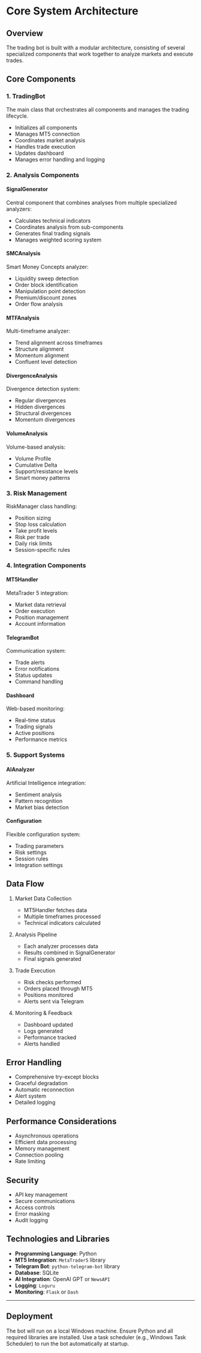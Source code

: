 # Core System Architecture

## Overview
The trading bot is built with a modular architecture, consisting of several specialized components that work together to analyze markets and execute trades.

## Core Components

### 1. TradingBot
The main class that orchestrates all components and manages the trading lifecycle.
- Initializes all components
- Manages MT5 connection
- Coordinates market analysis
- Handles trade execution
- Updates dashboard
- Manages error handling and logging

### 2. Analysis Components

#### SignalGenerator
Central component that combines analyses from multiple specialized analyzers:
- Calculates technical indicators
- Coordinates analysis from sub-components
- Generates final trading signals
- Manages weighted scoring system

#### SMCAnalysis
Smart Money Concepts analyzer:
- Liquidity sweep detection
- Order block identification
- Manipulation point detection
- Premium/discount zones
- Order flow analysis

#### MTFAnalysis
Multi-timeframe analyzer:
- Trend alignment across timeframes
- Structure alignment
- Momentum alignment
- Confluent level detection

#### DivergenceAnalysis
Divergence detection system:
- Regular divergences
- Hidden divergences
- Structural divergences
- Momentum divergences

#### VolumeAnalysis
Volume-based analysis:
- Volume Profile
- Cumulative Delta
- Support/resistance levels
- Smart money patterns

### 3. Risk Management
RiskManager class handling:
- Position sizing
- Stop loss calculation
- Take profit levels
- Risk per trade
- Daily risk limits
- Session-specific rules

### 4. Integration Components

#### MT5Handler
MetaTrader 5 integration:
- Market data retrieval
- Order execution
- Position management
- Account information

#### TelegramBot
Communication system:
- Trade alerts
- Error notifications
- Status updates
- Command handling

#### Dashboard
Web-based monitoring:
- Real-time status
- Trading signals
- Active positions
- Performance metrics

### 5. Support Systems

#### AIAnalyzer
Artificial Intelligence integration:
- Sentiment analysis
- Pattern recognition
- Market bias detection

#### Configuration
Flexible configuration system:
- Trading parameters
- Risk settings
- Session rules
- Integration settings

## Data Flow

1. Market Data Collection
   - MT5Handler fetches data
   - Multiple timeframes processed
   - Technical indicators calculated

2. Analysis Pipeline
   - Each analyzer processes data
   - Results combined in SignalGenerator
   - Final signals generated

3. Trade Execution
   - Risk checks performed
   - Orders placed through MT5
   - Positions monitored
   - Alerts sent via Telegram

4. Monitoring & Feedback
   - Dashboard updated
   - Logs generated
   - Performance tracked
   - Alerts handled

## Error Handling

- Comprehensive try-except blocks
- Graceful degradation
- Automatic reconnection
- Alert system
- Detailed logging

## Performance Considerations

- Asynchronous operations
- Efficient data processing
- Memory management
- Connection pooling
- Rate limiting

## Security

- API key management
- Secure communications
- Access controls
- Error masking
- Audit logging

## Technologies and Libraries
- **Programming Language**: Python
- **MT5 Integration**: `MetaTrader5` library
- **Telegram Bot**: `python-telegram-bot` library
- **Database**: SQLite
- **AI Integration**: OpenAI GPT or `NewsAPI`
- **Logging**: `Loguru`
- **Monitoring**: `Flask` or `Dash`

---

## Deployment
The bot will run on a local Windows machine. Ensure Python and all required libraries are installed. Use a task scheduler (e.g., Windows Task Scheduler) to run the bot automatically at startup.